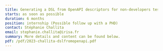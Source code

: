 ```yaml
---
title: Generating a DSL from OpenAPI descriptors for non-developers testers
starts: as soon as possible
duration: 6 months
position: internship (Possible follow up with a PHD)
contact: Stéphanie Challita
email: stephanie.challita@irisa.fr
summary: More details and content can be found below.
pdf: /pdf/2023-challita-dslfromopenapi.pdf
---
```

